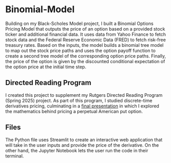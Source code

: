 # Binomial-Model
Building on my Black-Scholes Model project, I built a Binomial Options Pricing Model that outputs the price of an option based on a provided stock ticker and additional financial data. It uses data from Yahoo Finance to fetch stock data and the Federal Reserve Economic Data (FRED) to fetch risk-free treasury rates. Based on the inputs, the model builds a binomial tree model to map out the stock price paths and uses the option payoff function to create a second tree model of the corresponding option price paths. Finally, the price of the option is given by the discounted conditional expectation of the option price at the initial time step.
## Directed Reading Program
I created this project to supplement my Rutgers Directed Reading Program (Spring 2025) project. As part of this program, I studied discrete-time derivatives pricing, culminating in a [final presentation](https://github.com/arnav-kondagunta/Binomial-Model/blob/main/Pricing-Perpetual-American-Put.pdf) in which I explored the mathematics behind pricing a perpetual American put option.
## Files
The Python file uses Streamlit to create an interactive web application that will take in the user inputs and provide the price of the derivative. On the other hand, the Jupyter Notebook lets the user run the code in their terminal.

